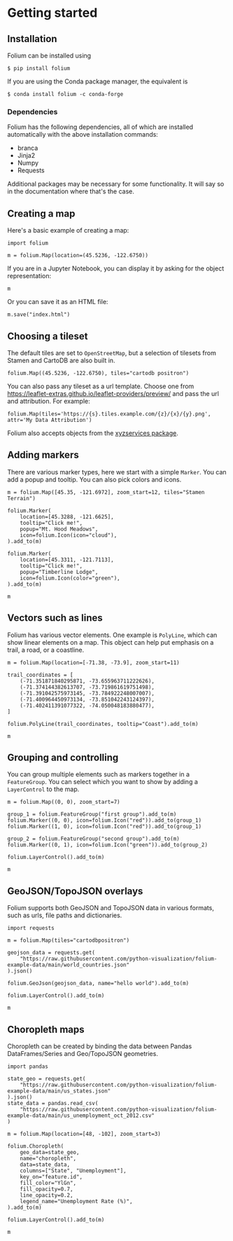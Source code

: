 Getting started
===============

Installation
------------

Folium can be installed using

```
$ pip install folium
```

If you are using the Conda package manager, the equivalent is

```
$ conda install folium -c conda-forge
```


### Dependencies

Folium has the following dependencies, all of which are installed automatically
with the above installation commands:

- branca
- Jinja2
- Numpy
- Requests

Additional packages may be necessary for some functionality. It will say so in
the documentation where that's the case.


Creating a map
---------------

Here's a basic example of creating a map:

```{code-cell} ipython3
import folium

m = folium.Map(location=(45.5236, -122.6750))
```

If you are in a Jupyter Notebook, you can display it by asking for the object representation:

```{code-cell} ipython3
m
```

Or you can save it as an HTML file:

```{code-cell} ipython3
m.save("index.html")
```


Choosing a tileset
------------------

The default tiles are set to `OpenStreetMap`, but a selection of tilesets from Stamen and CartoDB are also built in.

```{code-cell} ipython3
folium.Map((45.5236, -122.6750), tiles="cartodb positron")
```

You can also pass any tileset as a url template. Choose one from https://leaflet-extras.github.io/leaflet-providers/preview/
and pass the url and attribution. For example:

```
folium.Map(tiles='https://{s}.tiles.example.com/{z}/{x}/{y}.png', attr='My Data Attribution')
```

Folium also accepts objects from the [xyzservices package](https://github.com/geopandas/xyzservices).


Adding markers
--------------

There are various marker types, here we start with a simple `Marker`. You can add a popup and
tooltip. You can also pick colors and icons.

```{code-cell} ipython3
m = folium.Map([45.35, -121.6972], zoom_start=12, tiles="Stamen Terrain")

folium.Marker(
    location=[45.3288, -121.6625],
    tooltip="Click me!",
    popup="Mt. Hood Meadows",
    icon=folium.Icon(icon="cloud"),
).add_to(m)

folium.Marker(
    location=[45.3311, -121.7113],
    tooltip="Click me!",
    popup="Timberline Lodge",
    icon=folium.Icon(color="green"),
).add_to(m)

m
```


Vectors such as lines
---------------------

Folium has various vector elements. One example is `PolyLine`, which can show linear elements on a map.
This object can help put emphasis on a trail, a road, or a coastline.

```{code-cell} ipython3
m = folium.Map(location=[-71.38, -73.9], zoom_start=11)

trail_coordinates = [
    (-71.351871840295871, -73.655963711222626),
    (-71.374144382613707, -73.719861619751498),
    (-71.391042575973145, -73.784922248007007),
    (-71.400964450973134, -73.851042243124397),
    (-71.402411391077322, -74.050048183880477),
]

folium.PolyLine(trail_coordinates, tooltip="Coast").add_to(m)

m
```


Grouping and controlling
------------------------

You can group multiple elements such as markers together in a `FeatureGroup`. You can select
which you want to show by adding a `LayerControl` to the map.

```{code-cell} ipython3
m = folium.Map((0, 0), zoom_start=7)

group_1 = folium.FeatureGroup("first group").add_to(m)
folium.Marker((0, 0), icon=folium.Icon("red")).add_to(group_1)
folium.Marker((1, 0), icon=folium.Icon("red")).add_to(group_1)

group_2 = folium.FeatureGroup("second group").add_to(m)
folium.Marker((0, 1), icon=folium.Icon("green")).add_to(group_2)

folium.LayerControl().add_to(m)

m
```


GeoJSON/TopoJSON overlays
-------------------------

Folium supports both GeoJSON and TopoJSON data in various formats, such as urls,
file paths and dictionaries.

```{code-cell} ipython3
import requests

m = folium.Map(tiles="cartodbpositron")

geojson_data = requests.get(
    "https://raw.githubusercontent.com/python-visualization/folium-example-data/main/world_countries.json"
).json()

folium.GeoJson(geojson_data, name="hello world").add_to(m)

folium.LayerControl().add_to(m)

m
```


Choropleth maps
---------------

Choropleth can be created by binding the data between Pandas DataFrames/Series and Geo/TopoJSON geometries.

```{code-cell} ipython3
import pandas

state_geo = requests.get(
    "https://raw.githubusercontent.com/python-visualization/folium-example-data/main/us_states.json"
).json()
state_data = pandas.read_csv(
    "https://raw.githubusercontent.com/python-visualization/folium-example-data/main/us_unemployment_oct_2012.csv"
)

m = folium.Map(location=[48, -102], zoom_start=3)

folium.Choropleth(
    geo_data=state_geo,
    name="choropleth",
    data=state_data,
    columns=["State", "Unemployment"],
    key_on="feature.id",
    fill_color="YlGn",
    fill_opacity=0.7,
    line_opacity=0.2,
    legend_name="Unemployment Rate (%)",
).add_to(m)

folium.LayerControl().add_to(m)

m
```
